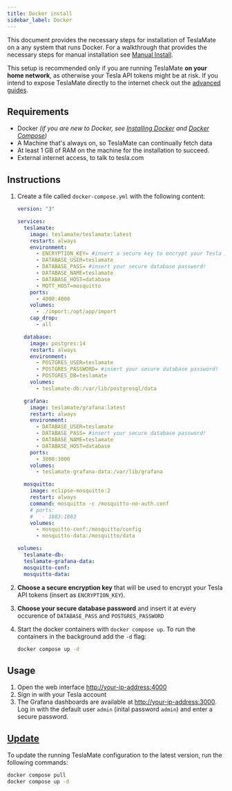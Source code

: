 ```yaml
---
title: Docker install
sidebar_label: Docker
---
```


This document provides the necessary steps for installation of TeslaMate on a any system that runs Docker. For a walkthrough that provides the necessary steps for manual installation see [Manual Install](debian.md).

This setup is recommended only if you are running TeslaMate **on your home network**, as otherwise your Tesla API tokens might be at risk. If you intend to expose TeslaMate directly to the internet check out the [advanced guides](../guides/traefik.md).

## Requirements

- Docker _(if you are new to Docker, see [Installing Docker](https://docs.docker.com/engine/install/) and [Docker Compose](https://docs.docker.com/compose/install/linux/))_
- A Machine that's always on, so TeslaMate can continually fetch data
- At least 1 GB of RAM on the machine for the installation to succeed.
- External internet access, to talk to tesla.com

## Instructions

1. Create a file called `docker-compose.yml` with the following content:

   ```yml title="docker-compose.yml"
   version: "3"

   services:
     teslamate:
       image: teslamate/teslamate:latest
       restart: always
       environment:
         - ENCRYPTION_KEY= #insert a secure key to encrypt your Tesla API tokens
         - DATABASE_USER=teslamate
         - DATABASE_PASS= #insert your secure database password!
         - DATABASE_NAME=teslamate
         - DATABASE_HOST=database
         - MQTT_HOST=mosquitto
       ports:
         - 4000:4000
       volumes:
         - ./import:/opt/app/import
       cap_drop:
         - all

     database:
       image: postgres:14
       restart: always
       environment:
         - POSTGRES_USER=teslamate
         - POSTGRES_PASSWORD= #insert your secure database password!
         - POSTGRES_DB=teslamate
       volumes:
         - teslamate-db:/var/lib/postgresql/data

     grafana:
       image: teslamate/grafana:latest
       restart: always
       environment:
         - DATABASE_USER=teslamate
         - DATABASE_PASS= #insert your secure database password!
         - DATABASE_NAME=teslamate
         - DATABASE_HOST=database
       ports:
         - 3000:3000
       volumes:
         - teslamate-grafana-data:/var/lib/grafana

     mosquitto:
       image: eclipse-mosquitto:2
       restart: always
       command: mosquitto -c /mosquitto-no-auth.conf
       # ports:
       #   - 1883:1883
       volumes:
         - mosquitto-conf:/mosquitto/config
         - mosquitto-data:/mosquitto/data

   volumes:
     teslamate-db:
     teslamate-grafana-data:
     mosquitto-conf:
     mosquitto-data:
   ```

2. **Choose a secure encryption key** that will be used to encrypt your Tesla API tokens (insert as `ENCRYPTION_KEY`).
3. **Choose your secure database password** and insert it at every occurence of `DATABASE_PASS` and `POSTGRES_PASSWORD`
4. Start the docker containers with `docker compose up`. To run the containers in the background add the `-d` flag:

   ```bash
   docker compose up -d
   ```

## Usage

1. Open the web interface [http://your-ip-address:4000](http://localhost:4000)
2. Sign in with your Tesla account
3. The Grafana dashboards are available at [http://your-ip-address:3000](http://localhost:3000). Log in with the default user `admin` (inital password `admin`) and enter a secure password.

## [Update](../upgrading.mdx)

To update the running TeslaMate configuration to the latest version, run the following commands:

```bash
docker compose pull
docker compose up -d
```
